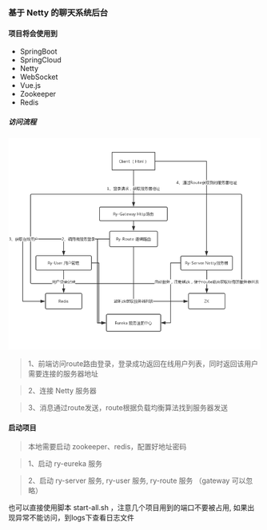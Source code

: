 ### 基于 Netty 的聊天系统后台

#### 项目将会使用到
- SpringBoot
- SpringCloud
- Netty
- WebSocket
- Vue.js
- Zookeeper
- Redis

##### 访问流程
![avatar](resource/process.jpg)

> 1、前端访问route路由登录，登录成功返回在线用户列表，同时返回该用户需要连接的服务器地址

> 2、连接 Netty 服务器

> 3、消息通过route发送，route根据负载均衡算法找到服务器发送


#### 启动项目
> 本地需要启动 zookeeper、redis，配置好地址密码

> 1、启动 ry-eureka 服务

> 2、启动 ry-server 服务, ry-user 服务, ry-route 服务 （gateway 可以忽略）

也可以直接使用脚本 start-all.sh ，注意几个项目用到的端口不要被占用,
如果出现异常不能访问，到logs下查看日志文件